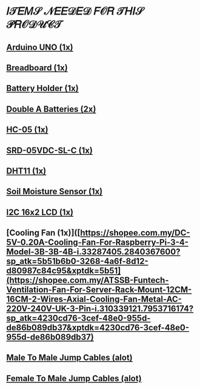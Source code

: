 # 𝐼𝒯𝐸𝑀𝒮 𝒩𝐸𝐸𝒟𝐸𝒟 𝐹𝒪𝑅 𝒯𝐻𝐼𝒮 𝒫𝑅𝒪𝒟𝒰𝒞𝒯

## [Arduino UNO (1x)](https://shopee.com.my/UNO-R3-Board-ATmega328P-with-USB-Cable-for-Arduino-i.9026134.1852416173?gclid=Cj0KCQjwnvOaBhDTARIsAJ)
## [Breadboard (1x)](https://shopee.com.my/MB102-Solderless-Mini-Medium-Large-Breadboard-170-400-830-Holes-Dupont-Jumper-Wire-EE-Components-Experiment-Donut-Board-i.33091591.547814043?sp_atk=1)
## [Battery Holder (1x)](https://shopee.com.my/2-Cell-Battery-Holder-AA-With-Wires-i.66871038.2164606220?sp_atk=127244de-f8da-40c0-beb0-7175ef963d64&xptdk=127244de-f8da-40c0-beb0-7175ef963d64)
## [Double A Batteries (2x)](https://shopee.com.my/EVEREADY-Super-Heavy-Duty-Battery-AA-AAA-Battery-1.5V-Alkaline-Battery-Bateri-AA-AAA-2a-Battery-3a-Battery-i.332516012.7066500221?sp_atk=)
## [HC-05 (1x)](https://shopee.com.my/BT06-HC06-HC05-Wireless-RF-Data-Transfer-Bluetooth-Serial-Port-TX-RX-Module-BT-06-HC-06-HC-05-Robotics-PIC-for-Arduino-i.33091591.771814857?sp_atk=62488619-5c03-489b-a3d2-3c81449441fb&xptdk=62488619-5c03-489b-a3d2-3c81449441fb)
## [SRD-05VDC-SL-C (1x)](https://shopee.com.my/Arduino-5V-DC-10A-250VAC-30VDC-Single-Channel-1-Way-Relay-Module-i.72422724.2122469267?gclid=Cj0KCQjwnvOaBhDTAR)
## [DHT11 (1x)](https://shopee.com.my/DHT11-DHT-11-High-Accuracy-Temperature-and-Humidity-Moisture-Sensor-Detect-3.3V-5V-Module-**FREE-CABLE-TechMakers-i.55645224.1843949397?sp)
## [Soil Moisture Sensor (1x)](https://shopee.com.my/Adjustable-Soil-Moisture-Sensor-Soil-Hygrometer-Sensor-for-Arduino-i.33287405.808599522?sp_atk=c20fbbc8-1d28-4099-9cfd-cd87232a0214&xptdk=)
## [I2C 16x2 LCD (1x)](https://shopee.com.my/Arduino-Serial-IIC-I2C-LCD-1602-(16x2)-Yellow-Liquid-Crystal-Display-Module-i.55645224.11716371254?sp_atk=57a69cb0-eb66-46d5-a3b4-19291907)
## [Cooling Fan (1x)]([https://shopee.com.my/DC-5V-0.20A-Cooling-Fan-For-Raspberry-Pi-3-4-Model-3B-3B-4B-i.33287405.2840367600?sp_atk=5b51b6b0-3268-4a6f-8d12-d80987c84c95&xptdk=5b51](https://shopee.com.my/ATSSB-Funtech-Ventilation-Fan-For-Server-Rack-Mount-12CM-16CM-2-Wires-Axial-Cooling-Fan-Metal-AC-220V-240V-UK-3-Pin-i.310339121.7953716174?sp_atk=4230cd76-3cef-48e0-955d-de86b089db37&xptdk=4230cd76-3cef-48e0-955d-de86b089db37)
## [Male To Male Jump Cables (alot)](https://shopee.com.my/Male-to-Male-(MM)-40pcs-Dupont-Jumper-Wire-DIY-Experiment-Breadboard-Rainbow-40p-Wires-Cable-10cm-20cm-30cm-for-Arduino-i.33091591.524229147?sp_at)
## [Female To Male Jump Cables (alot)](https://shopee.com.my/Female-to-Male-(FM)-40pcs-Dupont-Jumper-Wire-DIY-Experiment-Breadboard-Rainbow-Cable-40p-10cm-20cm-30cm-for-Arduino-i.33091591.460621073)

